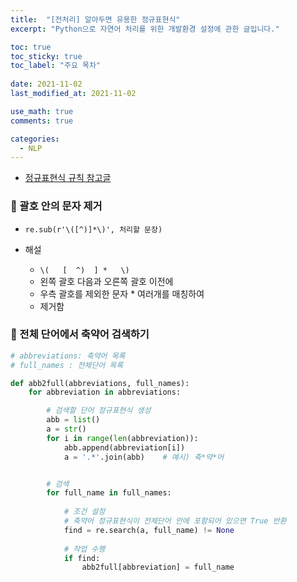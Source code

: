 ```yaml
---
title:  "[전처리] 알아두면 유용한 정규표현식"
excerpt: "Python으로 자연어 처리를 위한 개발환경 설정에 관한 글입니다."

toc: true
toc_sticky: true
toc_label: "주요 목차"
 
date: 2021-11-02
last_modified_at: 2021-11-02

use_math: true
comments: true

categories:
  - NLP
---
```




- [정규표현식 규칙 참고글](https://wikidocs.net/21703) 



### 📌 괄호 안의 문자 제거

- ```re.sub(r'\([^)]*\)', 처리할 문장)```

- 해설
  -  ```\(   [  ^)  ] *   \)```
  - 왼쪽 괄호 다음과 오른쪽 괄호 이전에
  - 우측 괄호를 제외한 문자 * 여러개를 매칭하여
  - 제거함



### 📌 전체 단어에서 축약어 검색하기

```python
# abbreviations: 축약어 목록
# full_names : 전체단어 목록

def abb2full(abbreviations, full_names):
	for abbreviation in abbreviations:

        # 검색할 단어 정규표현식 생성
        abb = list()
        a = str()
        for i in range(len(abbreviation)):
            abb.append(abbreviation[i])
            a = '.*'.join(abb)    # 예시) 축*약*어


        # 검색
        for full_name in full_names:
            
            # 조건 설정
            # 축약어 정규표현식이 전체단어 안에 포함되어 있으면 True 반환
            find = re.search(a, full_name) != None
            
            # 작업 수행
            if find:
                abb2full[abbreviation] = full_name
```

